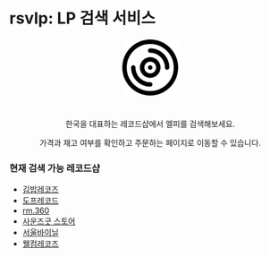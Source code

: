 # rsvlp: LP 검색 서비스

<img src="./src/logo.svg" style="display:block;width:100px;margin:20px auto 40px auto" />
<p style="text-align:center;">한국을 대표하는 레코드샵에서 엘피를 검색해보세요.</p>
<p style="text-align:center;">가격과 재고 여부를 확인하고 주문하는 페이지로 이동할 수 있습니다.</p>

### 현재 검색 가능 레코드샵

- [김밥레코즈](https://gimbabrecords.com/index.html)
- [도프레코드](https://doperecord.com/)
- [rm.360](http://rm360.cafe24.com/index.html)
- [사운즈굿 스토어](https://soundsgood-store.com/)
- [서울바이닐](https://www.seoulvinyl.com/)
- [웰컴레코즈](https://welcomerecords.kr/)

